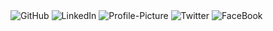<img src="https://i.ibb.co/d6LBTJK/GitHub.png" alt="GitHub" border="0">
<img src="https://i.ibb.co/yRYCQ33/LinkedIn.png" alt="LinkedIn" border="0">
<img src="https://i.ibb.co/GFtHK9S/Profile-Picture.png" alt="Profile-Picture" border="0">
<img src="https://i.ibb.co/JtnpQNz/Twitter.png" alt="Twitter" border="0">
<img src="https://i.ibb.co/316XKzz/FaceBook.png" alt="FaceBook" border="0">